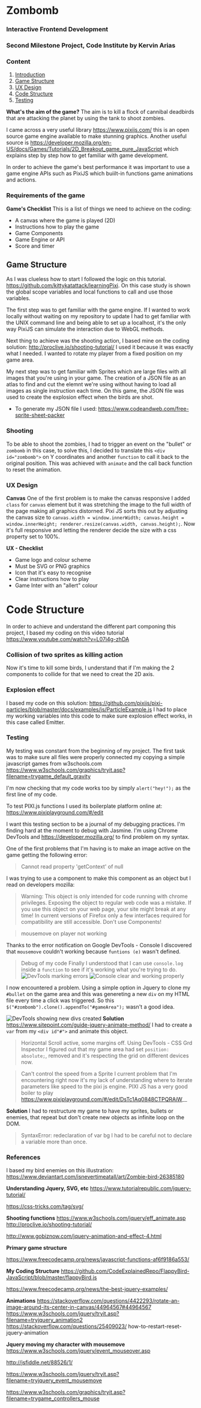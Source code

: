 # Zombomb
### Interactive Frontend Development
### Second Milestone Project, Code Institute by Kervin Arias

### Content
1. [Introduction](#intro)
2. [Game Structure](#structure)
3. [UX Design](#ux-design)
4. [Code Structure](#code)
5. [Testing](#testing)

<a name="intro"></a>
**What's the aim of the game?**
The aim is to kill a flock of cannibal deadbirds that are attacking the planet by using the tank to shoot zombies. 

I came across a very useful library https://www.pixijs.com/ this is an open source game engine available to make stunning graphics. Another useful source is https://developer.mozilla.org/en-US/docs/Games/Tutorials/2D_Breakout_game_pure_JavaScript which explains step by step how to get familiar with game development.

In order to achieve the game's best performance it was important to use a game engine APIs such as PixiJS which buiilt-in functions game animations and actions.

### Requirements of the game 

**Game's Checklist**
This is a list of things we need to achieve on the coding:
* A canvas where the game is played (2D)
* Instructions how to play the game
* Game Components 
* Game Engine or API
* Score and timer 

<a name="structure"></a>
## Game Structure
As I was clueless how to start I followed the logic on this tutorial. https://github.com/kittykatattack/learningPixi. On this case study is shown the global scope variables and local functions to call and use those variables.

The first step was to get familiar with the game engine. If I wanted to work locally without waiting on my repository to update I had to get familiar with the UNIX command line and being able to set up a localhost, it's the only way PixiJS can simulate the interaction due to WebGL methods.

Next thing to achieve was the shooting action, I based mine on the coding solution: http://proclive.io/shooting-tutorial/ I used it because it was exactly what I needed. I wanted to rotate my player from a fixed position on my game area.

My next step was to get familiar with Sprites which are large files with all images that you're using in your game. The creation of a JSON file as an atlas to find and cut the elemnt we're using without having to load all images as single instruction each time. On this game, the JSON file was used to create the explosion effect when the birds are shot.

* To generate my JSON file I used: https://www.codeandweb.com/free-sprite-sheet-packer

### Shooting
To be able to shoot the zombies, I had to trigger an event on the "bullet" or `zombomb` in this case, to solve this, I decided to translate this `<div id="zombomb">` on Y coordinates and another `function` to call it back to the original position. This was achieved with `animate` and the call back function to reset the animation.


<a name="ux-design"></a>

### UX Design

**Canvas**
One of the first problem is to make the canvas responsive I added `class` for `canvas` element but it was stretching the image to the full width of the page making all graphics distorned. Pixi JS sorts this out by adjusting the canvas size to `canvas.width = window.innerWidth; canvas.height = window.innerHeight; renderer.resize(canvas.width, canvas.height);`. Now it's full responsive and letting the renderer decide the size with a css property set to 100%.
 

**UX - Checklist**
* Game logo and colour scheme
* Must be SVG or PNG graphics
* Icon that it's easy to recognise
* Clear instructions how to play
* Game Inter with an "allert" colour

<a name="code"></a>

# Code Structure
In order to achieve and understand the different part componing this project, I based my coding on this video tutorial https://www.youtube.com/watch?v=L07i4g-zhDA

### Collision of two sprites as killing action
Now it's time to kill some birds, I understand that if I'm making the 2 components to collide for that we need to creat the 2D axis.

### Explosion effect
I based my code on this solution: https://github.com/pixijs/pixi-particles/blob/master/docs/examples/js/ParticleExample.js I had to place my working variables into this code to make sure explosion effect works, in this case called Emitter.

<a name="testing"></a>

### Testing

My testing was constant from the beginning of my project. The first task was to make sure all files were properly connected my copying a simple javascript games from w3schools.com https://www.w3schools.com/graphics/tryit.asp?filename=trygame_default_gravity

I'm now checking that my code works too by simply `alert("hey!");` as the first line of my code.

To test PIXI.js functions I used its boilerplate platform online at: https://www.pixiplayground.com/#/edit

I want this testing section to be a journal of my debugging practices. I'm finding hard at the moment to debug with Jasmine. I'm using Chrome DevTools and https://developer.mozilla.org/ to find problem on my syntax.

One of the first problems that I'm having is to make an image active on the game getting the following error:

>Cannot read property 'getContext' of null

I was trying to use a component to make this component as an object but I read on developers mozilla:

> Warning: This object is only intended for code running with chrome privileges. Exposing the object to regular web code was a mistake. If you use this object on your web page, your site might break at any time! In current versions of Firefox only a few interfaces required for compatibility are still accessible. Don't use Components!

>mousemove on player not working

Thanks to the error notification on Google DevTools - Console I discovered that `mousemove` couldn't working because `funtions (e)` wasn't defined.

>Debug of my code
Finally I understood that I can use `console.log` inside a `function` to see if it's working what you're trying to do. ![DevTools marking errors](sources/readme-links/debug-example1.png) ![Console clear and working properly](sources/readme-links/debug-solution1.png)

I now encountered a problem. Using a simple option in Jquery to clone my `#bullet` on the game area and this was genereting a new `div` on my HTML file every time a click was triggered. So this `$("#zombomb").clone().appendTo("#gameArea");` wasn't a good idea.

![DevTools showing new divs created](sources/readme-links/cloning-div.jpg)
 **Solution**
 https://www.sitepoint.com/guide-jquery-animate-method/
I had to create a `var` from my `<div id"#">` and animate this object.

>Horizontal Scroll active, some margins off.
Using DevTools - CSS Grd Inspector I figured out that my game area had set `position: absolute;`, removed and it's respecting the grid on different devices now. 

>Can't control the speed from a Sprite
I current problem that I'm encountering right now it's my lack of understanding where to iterate parameters like speed to the pixi js engine. PIXI JS has a very good boiler to play https://www.pixiplayground.com/#/edit/DsTc1Aq0848CTPQRAiW__

**Solution**
I had to restructure my game to have my sprites, bullets or enemies, that repeat but don't create new objects as infinite loop on the DOM.

> SyntaxError: redeclaration of var bg
I had to be careful not to declare a variable more than once.

### References

I based my bird enemies on this illustration: https://www.deviantart.com/isnevertimeatall/art/Zombie-bird-26385180

**Understanding Jquery, SVG, etc**
https://www.tutorialrepublic.com/jquery-tutorial/

https://css-tricks.com/tag/svg/

**Shooting functions**
https://www.w3schools.com/jquery/eff_animate.asp
http://proclive.io/shooting-tutorial/

http://www.gobiznow.com/jquery-animation-and-effect-4.html

**Primary game structure**

https://www.freecodecamp.org/news/javascript-functions-af6f9186a553/

**My Coding Structure**
https://github.com/CodeExplainedRepo/FlappyBird-JavaScript/blob/master/flappyBird.js

https://www.freecodecamp.org/news/the-best-jquery-examples/

**Animations**
https://stackoverflow.com/questions/4422293/rotate-an-image-around-its-center-in-canvas/44964567#44964567
https://www.w3schools.com/jquery/tryit.asp?filename=tryjquery_animation2
https://stackoverflow.com/questions/25409023/ how-to-restart-reset-jquery-animation

**Jquery moving my character with mousemove**
https://www.w3schools.com/jquery/event_mouseover.asp



http://jsfiddle.net/88526/1/

https://www.w3schools.com/jquery/tryit.asp?filename=tryjquery_event_mousemove

https://www.w3schools.com/graphics/tryit.asp?filename=trygame_controllers_mouse